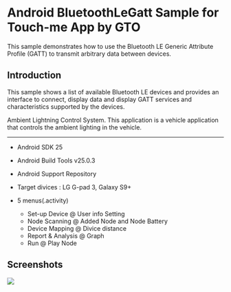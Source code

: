 
Android BluetoothLeGatt Sample for Touch-me App by GTO
===================================

This sample demonstrates how to use the Bluetooth LE Generic Attribute Profile (GATT)
to transmit arbitrary data between devices.

Introduction
------------

This sample shows a list of available Bluetooth LE devices and provides
an interface to connect, display data and display GATT services and
characteristics supported by the devices.

Ambient Lightning Control System.
This application is a vehicle application that controls the ambient lighting in the vehicle.

--------------

- Android SDK 25
- Android Build Tools v25.0.3
- Android Support Repository
- Target divices : LG G-pad 3, Galaxy S9+

- 5 menus(.activity)
  * Set-up Device 
	@ User info Setting
  * Node Scanning
	@ Added Node and Node Battery
  * Device Mapping
	@ Divice distance
  * Report & Analysis
	@ Graph
  * Run 
	@ Play Node

Screenshots
-------------

<img src="https://user-images.githubusercontent.com/30851459/77404764-8f7d7380-6df5-11ea-9bb0-4fdcfc474efe.png">
